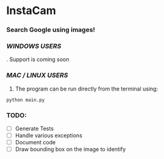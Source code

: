 
# InstaCam

### Search Google using  images!



### _WINDOWS USERS_
. Support is coming soon

### _MAC / LINUX USERS_
1. The program can be run directly from the terminal using:
```
python main.py
```



### TODO:

- [ ]  Generate Tests
- [ ]  Handle various exceptions
- [ ]  Document code 
- [ ]  Draw bounding box on the image to identify
